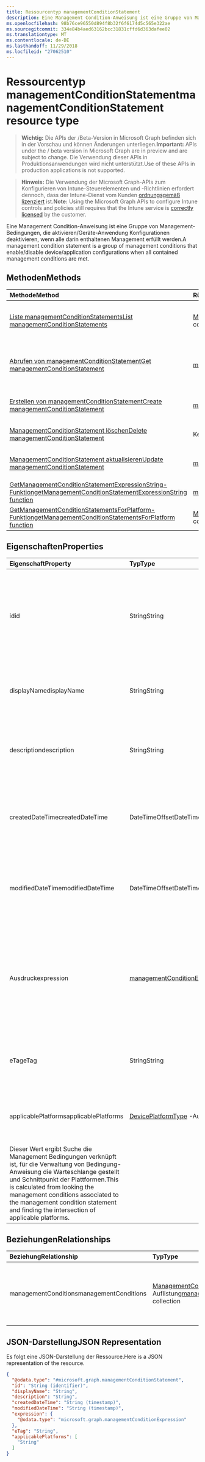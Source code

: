 ```yaml
---
title: Ressourcentyp managementConditionStatement
description: Eine Management Condition-Anweisung ist eine Gruppe von Management-Bedingungen, die aktivieren/Geräte-Anwendung Konfigurationen deaktivieren, wenn alle darin enthaltenen Management erfüllt werden.
ms.openlocfilehash: 98b76ce96550d894f8b32f6f6174d5c565e322ae
ms.sourcegitcommit: 334e84b4aed63162bcc31831cffd6d363dafee02
ms.translationtype: MT
ms.contentlocale: de-DE
ms.lasthandoff: 11/29/2018
ms.locfileid: "27062510"
---
```

# <a name="managementconditionstatement-resource-type"></a><span data-ttu-id="4f0b9-103">Ressourcentyp managementConditionStatement</span><span class="sxs-lookup"><span data-stu-id="4f0b9-103">managementConditionStatement resource type</span></span>

> <span data-ttu-id="4f0b9-104">**Wichtig:** Die APIs der /Beta-Version in Microsoft Graph befinden sich in der Vorschau und können Änderungen unterliegen.</span><span class="sxs-lookup"><span data-stu-id="4f0b9-104">**Important:** APIs under the / beta version in Microsoft Graph are in preview and are subject to change.</span></span> <span data-ttu-id="4f0b9-105">Die Verwendung dieser APIs in Produktionsanwendungen wird nicht unterstützt.</span><span class="sxs-lookup"><span data-stu-id="4f0b9-105">Use of these APIs in production applications is not supported.</span></span>

> <span data-ttu-id="4f0b9-106">**Hinweis:** Die Verwendung der Microsoft Graph-APIs zum Konfigurieren von Intune-Steuerelementen und -Richtlinien erfordert dennoch, dass der Intune-Dienst vom Kunden [ordnungsgemäß lizenziert](https://go.microsoft.com/fwlink/?linkid=839381) ist.</span><span class="sxs-lookup"><span data-stu-id="4f0b9-106">**Note:** Using the Microsoft Graph APIs to configure Intune controls and policies still requires that the Intune service is [correctly licensed](https://go.microsoft.com/fwlink/?linkid=839381) by the customer.</span></span>

<span data-ttu-id="4f0b9-107">Eine Management Condition-Anweisung ist eine Gruppe von Management-Bedingungen, die aktivieren/Geräte-Anwendung Konfigurationen deaktivieren, wenn alle darin enthaltenen Management erfüllt werden.</span><span class="sxs-lookup"><span data-stu-id="4f0b9-107">A management condition statement is a group of management conditions that enable/disable device/application configurations when all contained management conditions are met.</span></span>
## <a name="methods"></a><span data-ttu-id="4f0b9-108">Methoden</span><span class="sxs-lookup"><span data-stu-id="4f0b9-108">Methods</span></span>
|<span data-ttu-id="4f0b9-109">Methode</span><span class="sxs-lookup"><span data-stu-id="4f0b9-109">Method</span></span>|<span data-ttu-id="4f0b9-110">Rückgabetyp</span><span class="sxs-lookup"><span data-stu-id="4f0b9-110">Return Type</span></span>|<span data-ttu-id="4f0b9-111">Beschreibung</span><span class="sxs-lookup"><span data-stu-id="4f0b9-111">Description</span></span>|
|:---|:---|:---|
|[<span data-ttu-id="4f0b9-112">Liste managementConditionStatements</span><span class="sxs-lookup"><span data-stu-id="4f0b9-112">List managementConditionStatements</span></span>](../api/intune-fencing-managementconditionstatement-list.md)|<span data-ttu-id="4f0b9-113">[ManagementConditionStatement](../resources/intune-fencing-managementconditionstatement.md) -Auflistung</span><span class="sxs-lookup"><span data-stu-id="4f0b9-113">[managementConditionStatement](../resources/intune-fencing-managementconditionstatement.md) collection</span></span>|<span data-ttu-id="4f0b9-114">Listeneigenschaften und Beziehungen der [ManagementConditionStatement](../resources/intune-fencing-managementconditionstatement.md) -Objekte.</span><span class="sxs-lookup"><span data-stu-id="4f0b9-114">List properties and relationships of the [managementConditionStatement](../resources/intune-fencing-managementconditionstatement.md) objects.</span></span>|
|[<span data-ttu-id="4f0b9-115">Abrufen von managementConditionStatement</span><span class="sxs-lookup"><span data-stu-id="4f0b9-115">Get managementConditionStatement</span></span>](../api/intune-fencing-managementconditionstatement-get.md)|[<span data-ttu-id="4f0b9-116">managementConditionStatement</span><span class="sxs-lookup"><span data-stu-id="4f0b9-116">managementConditionStatement</span></span>](../resources/intune-fencing-managementconditionstatement.md)|<span data-ttu-id="4f0b9-117">Lesen Sie Eigenschaften und Beziehungen des [ManagementConditionStatement](../resources/intune-fencing-managementconditionstatement.md) -Objekts.</span><span class="sxs-lookup"><span data-stu-id="4f0b9-117">Read properties and relationships of the [managementConditionStatement](../resources/intune-fencing-managementconditionstatement.md) object.</span></span>|
|[<span data-ttu-id="4f0b9-118">Erstellen von managementConditionStatement</span><span class="sxs-lookup"><span data-stu-id="4f0b9-118">Create managementConditionStatement</span></span>](../api/intune-fencing-managementconditionstatement-create.md)|[<span data-ttu-id="4f0b9-119">managementConditionStatement</span><span class="sxs-lookup"><span data-stu-id="4f0b9-119">managementConditionStatement</span></span>](../resources/intune-fencing-managementconditionstatement.md)|<span data-ttu-id="4f0b9-120">Erstellen eines neuen [ManagementConditionStatement](../resources/intune-fencing-managementconditionstatement.md) -Objekts.</span><span class="sxs-lookup"><span data-stu-id="4f0b9-120">Create a new [managementConditionStatement](../resources/intune-fencing-managementconditionstatement.md) object.</span></span>|
|[<span data-ttu-id="4f0b9-121">ManagementConditionStatement löschen</span><span class="sxs-lookup"><span data-stu-id="4f0b9-121">Delete managementConditionStatement</span></span>](../api/intune-fencing-managementconditionstatement-delete.md)|<span data-ttu-id="4f0b9-122">Keines</span><span class="sxs-lookup"><span data-stu-id="4f0b9-122">None</span></span>|<span data-ttu-id="4f0b9-123">Löscht eine [ManagementConditionStatement](../resources/intune-fencing-managementconditionstatement.md).</span><span class="sxs-lookup"><span data-stu-id="4f0b9-123">Deletes a [managementConditionStatement](../resources/intune-fencing-managementconditionstatement.md).</span></span>|
|[<span data-ttu-id="4f0b9-124">ManagementConditionStatement aktualisieren</span><span class="sxs-lookup"><span data-stu-id="4f0b9-124">Update managementConditionStatement</span></span>](../api/intune-fencing-managementconditionstatement-update.md)|[<span data-ttu-id="4f0b9-125">managementConditionStatement</span><span class="sxs-lookup"><span data-stu-id="4f0b9-125">managementConditionStatement</span></span>](../resources/intune-fencing-managementconditionstatement.md)|<span data-ttu-id="4f0b9-126">Aktualisieren Sie die Eigenschaften eines [ManagementConditionStatement](../resources/intune-fencing-managementconditionstatement.md) -Objekts.</span><span class="sxs-lookup"><span data-stu-id="4f0b9-126">Update the properties of a [managementConditionStatement](../resources/intune-fencing-managementconditionstatement.md) object.</span></span>|
|[<span data-ttu-id="4f0b9-127">GetManagementConditionStatementExpressionString-Funktion</span><span class="sxs-lookup"><span data-stu-id="4f0b9-127">getManagementConditionStatementExpressionString function</span></span>](../api/intune-fencing-managementconditionstatement-getmanagementconditionstatementexpressionstring.md)|[<span data-ttu-id="4f0b9-128">managementConditionExpressionString</span><span class="sxs-lookup"><span data-stu-id="4f0b9-128">managementConditionExpressionString</span></span>](../resources/intune-fencing-managementconditionexpressionstring.md)|<span data-ttu-id="4f0b9-129">Noch nicht dokumentiert</span><span class="sxs-lookup"><span data-stu-id="4f0b9-129">Not yet documented</span></span>|
|[<span data-ttu-id="4f0b9-130">GetManagementConditionStatementsForPlatform-Funktion</span><span class="sxs-lookup"><span data-stu-id="4f0b9-130">getManagementConditionStatementsForPlatform function</span></span>](../api/intune-fencing-managementconditionstatement-getmanagementconditionstatementsforplatform.md)|<span data-ttu-id="4f0b9-131">[ManagementConditionStatement](../resources/intune-fencing-managementconditionstatement.md) -Auflistung</span><span class="sxs-lookup"><span data-stu-id="4f0b9-131">[managementConditionStatement](../resources/intune-fencing-managementconditionstatement.md) collection</span></span>|<span data-ttu-id="4f0b9-132">Noch nicht dokumentiert</span><span class="sxs-lookup"><span data-stu-id="4f0b9-132">Not yet documented</span></span>|

## <a name="properties"></a><span data-ttu-id="4f0b9-133">Eigenschaften</span><span class="sxs-lookup"><span data-stu-id="4f0b9-133">Properties</span></span>
|<span data-ttu-id="4f0b9-134">Eigenschaft</span><span class="sxs-lookup"><span data-stu-id="4f0b9-134">Property</span></span>|<span data-ttu-id="4f0b9-135">Typ</span><span class="sxs-lookup"><span data-stu-id="4f0b9-135">Type</span></span>|<span data-ttu-id="4f0b9-136">Beschreibung</span><span class="sxs-lookup"><span data-stu-id="4f0b9-136">Description</span></span>|
|:---|:---|:---|
|<span data-ttu-id="4f0b9-137">id</span><span class="sxs-lookup"><span data-stu-id="4f0b9-137">id</span></span>|<span data-ttu-id="4f0b9-138">String</span><span class="sxs-lookup"><span data-stu-id="4f0b9-138">String</span></span>|<span data-ttu-id="4f0b9-139">Eindeutiger Bezeichner für die Verwaltung Condition-Anweisung.</span><span class="sxs-lookup"><span data-stu-id="4f0b9-139">Unique identifier for the management condition statement.</span></span> <span data-ttu-id="4f0b9-140">System generierten Wert, die beim Erstellen zugewiesen.</span><span class="sxs-lookup"><span data-stu-id="4f0b9-140">System generated value assigned when created.</span></span>|
|<span data-ttu-id="4f0b9-141">displayName</span><span class="sxs-lookup"><span data-stu-id="4f0b9-141">displayName</span></span>|<span data-ttu-id="4f0b9-142">String</span><span class="sxs-lookup"><span data-stu-id="4f0b9-142">String</span></span>|<span data-ttu-id="4f0b9-143">Der Administrator definierter Name der Bedingung-Anweisung Management.</span><span class="sxs-lookup"><span data-stu-id="4f0b9-143">The admin defined name of the management condition statement.</span></span>|
|<span data-ttu-id="4f0b9-144">description</span><span class="sxs-lookup"><span data-stu-id="4f0b9-144">description</span></span>|<span data-ttu-id="4f0b9-145">String</span><span class="sxs-lookup"><span data-stu-id="4f0b9-145">String</span></span>|<span data-ttu-id="4f0b9-146">Der Administrator definiert die Beschreibung der Management Condition-Anweisung.</span><span class="sxs-lookup"><span data-stu-id="4f0b9-146">The admin defined description of the management condition statement.</span></span>|
|<span data-ttu-id="4f0b9-147">createdDateTime</span><span class="sxs-lookup"><span data-stu-id="4f0b9-147">createdDateTime</span></span>|<span data-ttu-id="4f0b9-148">DateTimeOffset</span><span class="sxs-lookup"><span data-stu-id="4f0b9-148">DateTimeOffset</span></span>|<span data-ttu-id="4f0b9-149">Der Zeitpunkt, an die Management Condition-Anweisung erstellt wurde.</span><span class="sxs-lookup"><span data-stu-id="4f0b9-149">The time the management condition statement was created.</span></span> <span data-ttu-id="4f0b9-150">Generierte Service-Seite.</span><span class="sxs-lookup"><span data-stu-id="4f0b9-150">Generated service side.</span></span>|
|<span data-ttu-id="4f0b9-151">modifiedDateTime</span><span class="sxs-lookup"><span data-stu-id="4f0b9-151">modifiedDateTime</span></span>|<span data-ttu-id="4f0b9-152">DateTimeOffset</span><span class="sxs-lookup"><span data-stu-id="4f0b9-152">DateTimeOffset</span></span>|<span data-ttu-id="4f0b9-153">Der Zeitpunkt der letzten Änderung die Management Condition-Anweisung.</span><span class="sxs-lookup"><span data-stu-id="4f0b9-153">The time the management condition statement was last modified.</span></span> <span data-ttu-id="4f0b9-154">Aktualisierte Service-Seite.</span><span class="sxs-lookup"><span data-stu-id="4f0b9-154">Updated service side.</span></span>|
|<span data-ttu-id="4f0b9-155">Ausdruck</span><span class="sxs-lookup"><span data-stu-id="4f0b9-155">expression</span></span>|[<span data-ttu-id="4f0b9-156">managementConditionExpression</span><span class="sxs-lookup"><span data-stu-id="4f0b9-156">managementConditionExpression</span></span>](../resources/intune-fencing-managementconditionexpression.md)|<span data-ttu-id="4f0b9-157">Die Verwaltung Bedingungsausdruck-Anweisung verwendet, um ausgewertet werden soll, wenn eine Management Anweisung Bedingung wurde aktiviert/deaktiviert.</span><span class="sxs-lookup"><span data-stu-id="4f0b9-157">The management condition statement expression used to evaluate if a management condition statement was activated/deactivated.</span></span>|
|<span data-ttu-id="4f0b9-158">eTag</span><span class="sxs-lookup"><span data-stu-id="4f0b9-158">eTag</span></span>|<span data-ttu-id="4f0b9-159">String</span><span class="sxs-lookup"><span data-stu-id="4f0b9-159">String</span></span>|<span data-ttu-id="4f0b9-160">ETag der Management Condition-Anweisung.</span><span class="sxs-lookup"><span data-stu-id="4f0b9-160">ETag of the management condition statement.</span></span> <span data-ttu-id="4f0b9-161">Aktualisierte Service-Seite.</span><span class="sxs-lookup"><span data-stu-id="4f0b9-161">Updated service side.</span></span>|
|<span data-ttu-id="4f0b9-162">applicablePlatforms</span><span class="sxs-lookup"><span data-stu-id="4f0b9-162">applicablePlatforms</span></span>|<span data-ttu-id="4f0b9-163">[DevicePlatformType](../resources/intune-shared-deviceplatformtype.md) -Auflistung</span><span class="sxs-lookup"><span data-stu-id="4f0b9-163">[devicePlatformType](../resources/intune-shared-deviceplatformtype.md) collection</span></span>|<span data-ttu-id="4f0b9-164">Die entsprechenden Plattformen für diese Management Condition-Anweisung.</span><span class="sxs-lookup"><span data-stu-id="4f0b9-164">The applicable platforms for this management condition statement.</span></span>
<span data-ttu-id="4f0b9-165">Dieser Wert ergibt Suche die Management Bedingungen verknüpft ist, für die Verwaltung von Bedingung-Anweisung die Warteschlange gestellt und Schnittpunkt der Plattformen.</span><span class="sxs-lookup"><span data-stu-id="4f0b9-165">This is calculated from looking the management conditions associated to the management condition statement and finding the intersection of applicable platforms.</span></span>|

## <a name="relationships"></a><span data-ttu-id="4f0b9-166">Beziehungen</span><span class="sxs-lookup"><span data-stu-id="4f0b9-166">Relationships</span></span>
|<span data-ttu-id="4f0b9-167">Beziehung</span><span class="sxs-lookup"><span data-stu-id="4f0b9-167">Relationship</span></span>|<span data-ttu-id="4f0b9-168">Typ</span><span class="sxs-lookup"><span data-stu-id="4f0b9-168">Type</span></span>|<span data-ttu-id="4f0b9-169">Beschreibung</span><span class="sxs-lookup"><span data-stu-id="4f0b9-169">Description</span></span>|
|:---|:---|:---|
|<span data-ttu-id="4f0b9-170">managementConditions</span><span class="sxs-lookup"><span data-stu-id="4f0b9-170">managementConditions</span></span>|<span data-ttu-id="4f0b9-171">[ManagementCondition](../resources/intune-fencing-managementcondition.md) -Auflistung</span><span class="sxs-lookup"><span data-stu-id="4f0b9-171">[managementCondition](../resources/intune-fencing-managementcondition.md) collection</span></span>|<span data-ttu-id="4f0b9-172">Die Management-Bedingungen, die die Verwaltung Condition-Anweisung zugeordnet sind.</span><span class="sxs-lookup"><span data-stu-id="4f0b9-172">The management conditions associated to the management condition statement.</span></span>|

## <a name="json-representation"></a><span data-ttu-id="4f0b9-173">JSON-Darstellung</span><span class="sxs-lookup"><span data-stu-id="4f0b9-173">JSON Representation</span></span>
<span data-ttu-id="4f0b9-174">Es folgt eine JSON-Darstellung der Ressource.</span><span class="sxs-lookup"><span data-stu-id="4f0b9-174">Here is a JSON representation of the resource.</span></span>
<!-- {
  "blockType": "resource",
  "keyProperty": "id",
  "@odata.type": "microsoft.graph.managementConditionStatement"
}
-->
``` json
{
  "@odata.type": "#microsoft.graph.managementConditionStatement",
  "id": "String (identifier)",
  "displayName": "String",
  "description": "String",
  "createdDateTime": "String (timestamp)",
  "modifiedDateTime": "String (timestamp)",
  "expression": {
    "@odata.type": "microsoft.graph.managementConditionExpression"
  },
  "eTag": "String",
  "applicablePlatforms": [
    "String"
  ]
}
```





